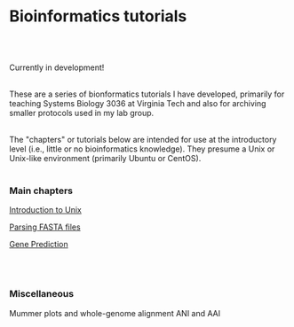 # Bioinformatics tutorials<br/>
<br/><br/>

Currently in development!
<br/><br/>

These are a series of bionformatics tutorials I have developed, primarily for teaching Systems Biology 3036 at Virginia Tech and also for archiving smaller protocols used in my lab group.<br/><br/>

The "chapters" or tutorials below are intended for use at the introductory level (i.e., little or no bioinformatics knowledge). They presume a Unix or Unix-like environment (primarily Ubuntu or CentOS). <br/><br/>

### Main chapters

[Introduction to Unix](1_introduction_to_unix/introduction_to_unix.md)

[Parsing FASTA files](2_parsing_fasta_files/parsing_fasta_files.md)

[Gene Prediction](3_Gene_Prediction/Gene_Prediction.md)

<br/><br/>

### Miscellaneous

Mummer plots and whole-genome alignment
ANI and AAI
